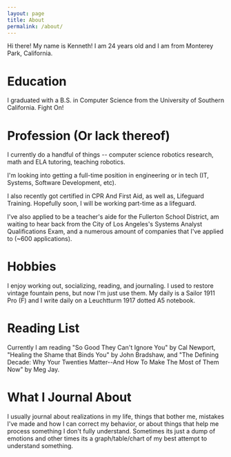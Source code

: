 ```yaml
---
layout: page
title: About
permalink: /about/
---
```


Hi there! My name is Kenneth! I am 24 years old and I am from Monterey Park, California.

# Education
I graduated with a B.S. in Computer Science from the University of Southern California. Fight On!

# Profession (Or lack thereof)
I currently do a handful of things -- computer science robotics research, math and ELA tutoring, teaching robotics.

I'm looking into getting a full-time position in engineering or in tech (IT, Systems, Software Development, etc).

I also recently got certified in CPR And First Aid, as well as, Lifeguard Training. Hopefully soon, I will be working part-time as a lifeguard.

I've also applied to be a teacher's aide for the Fullerton School District, am waiting to hear back from the City of Los Angeles's Systems Analyst Qualifications Exam, and a numerous amount of companies that I've applied to (~600 applications).

# Hobbies
I enjoy working out, socializing, reading, and journaling. I used to restore vintage fountain pens, but now I'm just use them. My daily is a Sailor 1911 Pro (F) and I write daily on a Leuchtturm 1917 dotted A5 notebook.

# Reading List
Currently I am reading "So Good They Can't Ignore You" by Cal Newport, "Healing the Shame that Binds You" by John Bradshaw, and "The Defining Decade: Why Your Twenties Matter--And How To Make The Most of Them Now" by Meg Jay.

# What I Journal About
I usually journal about realizations in my life, things that bother me, mistakes I've made and how I can correct my behavior, or about things that help me process something I don't fully understand. Sometimes its just a dump of emotions and other times its a graph/table/chart of my best attempt to understand something.
